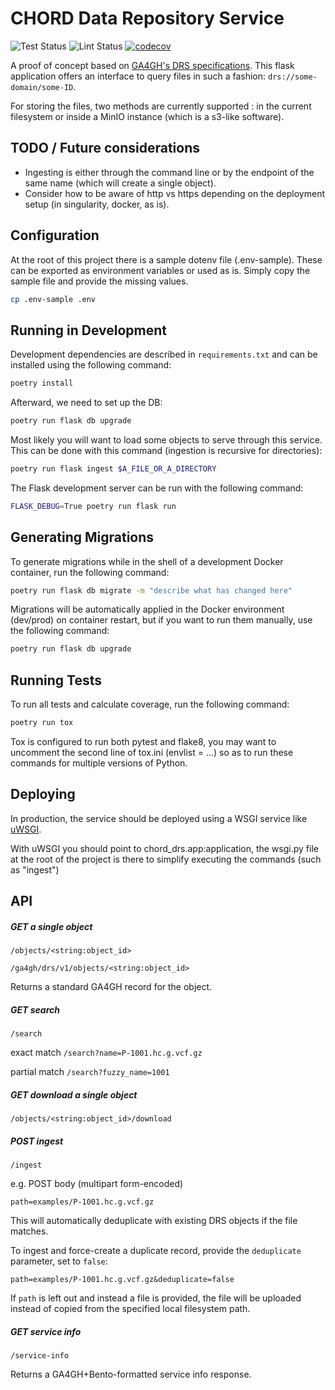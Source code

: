 # CHORD Data Repository Service

![Test Status](https://github.com/bento-platform/bento_drs/workflows/Test/badge.svg)
![Lint Status](https://github.com/bento-platform/bento_drs/workflows/Lint/badge.svg)
[![codecov](https://codecov.io/gh/bento-platform/bento_drs/branch/master/graph/badge.svg)](https://codecov.io/gh/bento-platform/bento_drs)

A proof of concept based on [GA4GH's DRS specifications](https://ga4gh.github.io/data-repository-service-schemas/preview/release/drs-1.0.0/docs/).
This flask application offers an interface to query files in such 
a fashion: `drs://some-domain/some-ID`.

For storing the files, two methods are currently supported : in the current filesystem
or inside a MinIO instance (which is a s3-like software).


## TODO / Future considerations

 - Ingesting is either through the command line or by the endpoint of the same name
 (which will create a single object).
 - Consider how to be aware of http vs https depending on the deployment setup
 (in singularity, docker, as is).


## Configuration

At the root of this project there is a sample dotenv file (.env-sample). These can be
exported as environment variables or used as is. Simply copy the sample file and
provide the missing values.

```bash
cp .env-sample .env
```


## Running in Development

Development dependencies are described in `requirements.txt` and can be
installed using the following command:

```bash
poetry install
```

Afterward, we need to set up the DB:

```bash
poetry run flask db upgrade
```

Most likely you will want to load some objects to serve through this service.
This can be done with this command (ingestion is recursive for directories):

```bash
poetry run flask ingest $A_FILE_OR_A_DIRECTORY
```

The Flask development server can be run with the following command:

```bash
FLASK_DEBUG=True poetry run flask run
```


## Generating Migrations

To generate migrations while in the shell of a development Docker container, 
run the following command:

```bash
poetry run flask db migrate -m "describe what has changed here"
```

Migrations will be automatically applied in the Docker environment (dev/prod) 
on container restart, but if you want to run them manually, use the following 
command:

```bash
poetry run flask db upgrade
```


## Running Tests

To run all tests and calculate coverage, run the following command:

```bash
poetry run tox
```

Tox is configured to run both pytest and flake8, you may want to uncomment
the second line of tox.ini (envlist = ...) so as to run these commands
for multiple versions of Python.


## Deploying

In production, the service should be deployed using a WSGI service like
[uWSGI](https://uwsgi-docs.readthedocs.io/en/latest/).

With uWSGI you should point to chord_drs.app:application, the wsgi.py file
at the root of the project is there to simplify executing the commands (such
as "ingest")


## API

##### GET a single object

`/objects/<string:object_id>`

`/ga4gh/drs/v1/objects/<string:object_id>`

Returns a standard GA4GH record for the object.

##### GET search

`/search`

exact match `/search?name=P-1001.hc.g.vcf.gz` 

partial match `/search?fuzzy_name=1001`

##### GET download a single object

`/objects/<string:object_id>/download`


##### POST ingest

`/ingest`

e.g. POST body (multipart form-encoded)

```
path=examples/P-1001.hc.g.vcf.gz
```

This will automatically deduplicate with existing DRS objects if the file matches.

To ingest and force-create a duplicate record, provide the `deduplicate` parameter, set to `false`:

```
path=examples/P-1001.hc.g.vcf.gz&deduplicate=false
```

If `path` is left out and instead a file is provided, the file will be uploaded instead
of copied from the specified local filesystem path.


##### GET service info

`/service-info`

Returns a GA4GH+Bento-formatted service info response.
